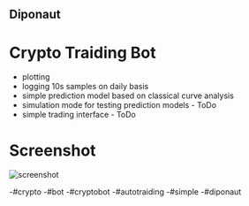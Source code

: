 ## Diponaut
# Crypto Traiding Bot

- plotting
- logging 10s samples on daily basis
- simple prediction model based on classical curve analysis
- simulation mode for testing prediction models  - ToDo 
- simple trading interface - ToDo

# Screenshot

![screenshot](diponaut/config/screenshot.png)

-#crypto
-#bot
-#cryptobot
-#autotraiding
-#simple
-#diponaut